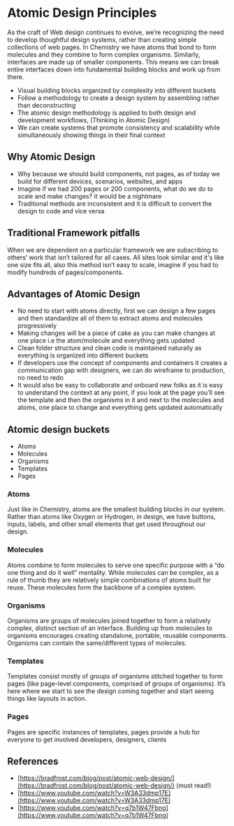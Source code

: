# Atomic Design Principles
As the craft of Web design continues to evolve, we’re recognizing the need to develop thoughtful design systems, rather than creating simple collections of web pages. In Chemistry we have atoms that bond to form molecules and they combine to form complex organisms. Similarly, interfaces are made up of smaller components. This means we can break entire interfaces down into fundamental building blocks and work up from there.

- Visual building blocks organized by complexity into different buckets
- Follow a methodology to create a design system by assembling rather than deconstructing
- The atomic design methodology is applied to both design and development workflows, (Thinking in Atomic Design)
- We can create systems that promote consistency and scalability while simultaneously showing things in their final context

## Why Atomic Design

- Why because we should build components, not pages, as of today we build for different devices, scenarios, websites, and apps
- Imagine if we had 200 pages or 200 components, what do we do to scale and make changes? it would be a nightmare
- Traditional methods are inconsistent and it is difficult to convert the design to code and vice versa

## Traditional Framework pitfalls

When we are dependent on a particular framework we are subscribing to others’ work that isn’t tailored for all cases. All sites look similar and it's like one size fits all, also this method isn’t easy to scale, imagine if you had to modify hundreds of pages/components.

## Advantages of Atomic Design

- No need to start with atoms directly, first we can design a few pages and then standardize all of them to extract atoms and molecules progressively
- Making changes will be a piece of cake as you can make changes at one place i.e the atom/molecule and everything gets updated
- Clean folder structure and clean code is maintained naturally as everything is organized into different buckets
- If developers use the concept of components and containers it creates a communication gap with designers, we can do wireframe to production, no need to redo
- It would also be easy to collaborate and onboard new folks as it is easy to understand the context at any point, if you look at the page you’ll see the template and then the organisms in it and next to the molecules and atoms, one place to change and everything gets updated automatically

## Atomic design buckets

- Atoms
- Molecules
- Organisms
- Templates
- Pages

### Atoms

Just like in Chemistry, atoms are the smallest building blocks in our system. Rather than atoms like Oxygen or Hydrogen, in design, we have buttons, inputs, labels, and other small elements that get used throughout our design.

### Molecules

Atoms combine to form molecules to serve one specific purpose with a “do one thing and do it well” mentality. While molecules can be complex, as a rule of thumb they are relatively simple combinations of atoms built for reuse. These molecules form the backbone of a complex system.

### Organisms

Organisms are groups of molecules joined together to form a relatively complex, distinct section of an interface. Building up from molecules to organisms encourages creating standalone, portable, reusable components. Organisms can contain the same/different types of molecules.

### Templates

Templates consist mostly of groups of organisms stitched together to form pages (like page-level components, comprised of groups of organisms). It’s here where we start to see the design coming together and start seeing things like layouts in action.

### Pages

Pages are specific instances of templates, pages provide a hub for everyone to get involved developers, designers, clients

## References

- [https://bradfrost.com/blog/post/atomic-web-design/](https://bradfrost.com/blog/post/atomic-web-design/) (must read!)
- [https://www.youtube.com/watch?v=W3A33dmp17E](https://www.youtube.com/watch?v=W3A33dmp17E)
- [https://www.youtube.com/watch?v=q7b1W47Fbng](https://www.youtube.com/watch?v=q7b1W47Fbng)
